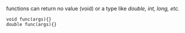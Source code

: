 functions can return no value (void) or a type like *double, int, long, etc.* 
```
void func(args){}
double func(args){}
```
